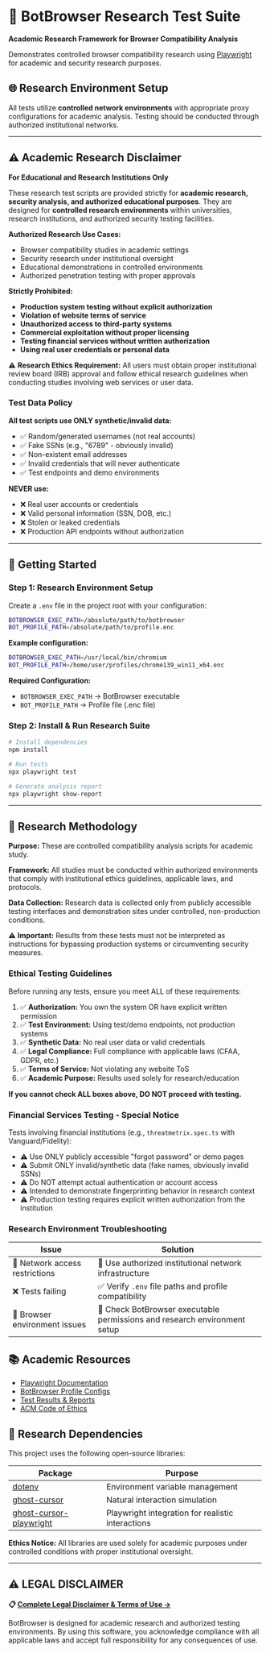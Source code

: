 
# 🔬 BotBrowser Research Test Suite

**Academic Research Framework for Browser Compatibility Analysis**

Demonstrates controlled browser compatibility research using [Playwright](https://playwright.dev/docs/writing-tests) for academic and security research purposes.

## 🌐 Research Environment Setup

All tests utilize **controlled network environments** with appropriate proxy configurations for academic analysis. Testing should be conducted through authorized institutional networks.

---

## ⚠️ Academic Research Disclaimer

**For Educational and Research Institutions Only**

These research test scripts are provided strictly for **academic research, security analysis, and authorized educational purposes**. They are designed for **controlled research environments** within universities, research institutions, and authorized security testing facilities.

**Authorized Research Use Cases:**
- Browser compatibility studies in academic settings
- Security research under institutional oversight
- Educational demonstrations in controlled environments
- Authorized penetration testing with proper approvals

**Strictly Prohibited:**
- **Production system testing without explicit authorization**
- **Violation of website terms of service**
- **Unauthorized access to third-party systems**
- **Commercial exploitation without proper licensing**
- **Testing financial services without written authorization**
- **Using real user credentials or personal data**

⚠️ **Research Ethics Requirement:** All users must obtain proper institutional review board (IRB) approval and follow ethical research guidelines when conducting studies involving web services or user data.

### Test Data Policy

**All test scripts use ONLY synthetic/invalid data:**
- ✅ Random/generated usernames (not real accounts)
- ✅ Fake SSNs (e.g., "6789" - obviously invalid)
- ✅ Non-existent email addresses
- ✅ Invalid credentials that will never authenticate
- ✅ Test endpoints and demo environments

**NEVER use:**
- ❌ Real user accounts or credentials
- ❌ Valid personal information (SSN, DOB, etc.)
- ❌ Stolen or leaked credentials
- ❌ Production API endpoints without authorization

---

## 🔧 Getting Started

### Step 1: Research Environment Setup

Create a `.env` file in the project root with your configuration:

```bash
BOTBROWSER_EXEC_PATH=/absolute/path/to/botbrowser
BOT_PROFILE_PATH=/absolute/path/to/profile.enc
```

**Example configuration:**
```bash
BOTBROWSER_EXEC_PATH=/usr/local/bin/chromium
BOT_PROFILE_PATH=/home/user/profiles/chrome139_win11_x64.enc
```

**Required Configuration:**
- `BOTBROWSER_EXEC_PATH` → BotBrowser executable
- `BOT_PROFILE_PATH` → Profile file (.enc file)

### Step 2: Install & Run Research Suite

```bash
# Install dependencies
npm install

# Run tests
npx playwright test

# Generate analysis report
npx playwright show-report
```

---

## 📝 Research Methodology

**Purpose:** These are controlled compatibility analysis scripts for academic study.

**Framework:** All studies must be conducted within authorized environments that comply with institutional ethics guidelines, applicable laws, and protocols.

**Data Collection:** Research data is collected only from publicly accessible testing interfaces and demonstration sites under controlled, non-production conditions.

⚠️ **Important:** Results from these tests must not be interpreted as instructions for bypassing production systems or circumventing security measures.

### Ethical Testing Guidelines

Before running any tests, ensure you meet ALL of these requirements:

1. ✅ **Authorization:** You own the system OR have explicit written permission
2. ✅ **Test Environment:** Using test/demo endpoints, not production systems
3. ✅ **Synthetic Data:** No real user data or valid credentials
4. ✅ **Legal Compliance:** Full compliance with applicable laws (CFAA, GDPR, etc.)
5. ✅ **Terms of Service:** Not violating any website ToS
6. ✅ **Academic Purpose:** Results used solely for research/education

**If you cannot check ALL boxes above, DO NOT proceed with testing.**

### Financial Services Testing - Special Notice

Tests involving financial institutions (e.g., `threatmetrix.spec.ts` with Vanguard/Fidelity):
- ⚠️ Use ONLY publicly accessible "forgot password" or demo pages
- ⚠️ Submit ONLY invalid/synthetic data (fake names, obviously invalid SSNs)
- ⚠️ Do NOT attempt actual authentication or account access
- ⚠️ Intended to demonstrate fingerprinting behavior in research context
- ⚠️ Production testing requires explicit written authorization from the institution

### Research Environment Troubleshooting

| Issue | Solution |
|-------|----------|
| 🛑 Network access restrictions | 🔄 Use authorized institutional network infrastructure |
| ❌ Tests failing | ✅ Verify `.env` file paths and profile compatibility |
| 🐛 Browser environment issues | 🔧 Check BotBrowser executable permissions and research environment setup |

## 📚 Academic Resources

- [Playwright Documentation](https://playwright.dev/docs/writing-tests)
- [BotBrowser Profile Configs](https://github.com/botswin/BotBrowser/blob/main/profiles/PROFILE_CONFIGS.md)
- [Test Results & Reports](./test-results/)
- [ACM Code of Ethics](https://www.acm.org/code-of-ethics)

## 🙏 Research Dependencies

This project uses the following open-source libraries:

| Package | Purpose |
|---------|---------|
| [dotenv](https://www.npmjs.com/package/dotenv) | Environment variable management |
| [ghost-cursor](https://www.npmjs.com/package/ghost-cursor) | Natural interaction simulation |
| [ghost-cursor-playwright](https://www.npmjs.com/package/ghost-cursor-playwright) | Playwright integration for realistic interactions |

**Ethics Notice:** All libraries are used solely for academic purposes under controlled conditions with proper institutional oversight.

---

## ⚠️ LEGAL DISCLAIMER

**📋 [Complete Legal Disclaimer & Terms of Use →](../DISCLAIMER.md)**

BotBrowser is designed for academic research and authorized testing environments. By using this software, you acknowledge compliance with all applicable laws and accept full responsibility for any consequences of use.
